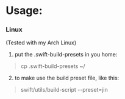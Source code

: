 Usage:
=====

### Linux
(Tested with my Arch Linux)

1. put the .swift-build-presets in you home:
> cp .swift-build-presets ~/

2. to make use the build preset file, like this:
> swift/utils/build-script --preset=jin
